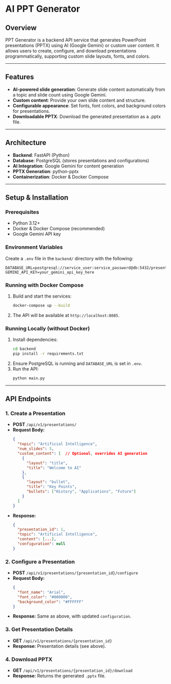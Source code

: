 # AI PPT Generator

## Overview

PPT Generator is a backend API service that generates PowerPoint presentations (PPTX) using AI (Google Gemini) or custom user content. It allows users to create, configure, and download presentations programmatically, supporting custom slide layouts, fonts, and colors.

---

## Features
- **AI-powered slide generation**: Generate slide content automatically from a topic and slide count using Google Gemini.
- **Custom content**: Provide your own slide content and structure.
- **Configurable appearance**: Set fonts, font colors, and background colors for presentations.
- **Downloadable PPTX**: Download the generated presentation as a .pptx file.

---

## Architecture
- **Backend**: FastAPI (Python)
- **Database**: PostgreSQL (stores presentations and configurations)
- **AI Integration**: Google Gemini for content generation
- **PPTX Generation**: python-pptx
- **Containerization**: Docker & Docker Compose

---

## Setup & Installation

### Prerequisites
- Python 3.12+
- Docker & Docker Compose (recommended)
- Google Gemini API key

### Environment Variables
Create a `.env` file in the `backend/` directory with the following:
```
DATABASE_URL=postgresql://service_user:service_password@db:5432/presentation_db
GEMINI_API_KEY=your_gemini_api_key_here
```

### Running with Docker Compose
1. Build and start the services:
   ```sh
   docker-compose up --build
   ```
2. The API will be available at `http://localhost:8085`.

### Running Locally (without Docker)
1. Install dependencies:
   ```sh
   cd backend
   pip install -r requirements.txt
   ```
2. Ensure PostgreSQL is running and `DATABASE_URL` is set in `.env`.
3. Run the API:
   ```sh
   python main.py
   ```

---

## API Endpoints

### 1. Create a Presentation
- **POST** `/api/v1/presentations/`
- **Request Body:**
  ```json
  {
    "topic": "Artificial Intelligence",
    "num_slides": 5,
    "custom_content": [  // Optional, overrides AI generation
      {
        "layout": "title",
        "title": "Welcome to AI"
      },
      {
        "layout": "bullet",
        "title": "Key Points",
        "bullets": ["History", "Applications", "Future"]
      }
    ]
  }
  ```
- **Response:**
  ```json
  {
    "presentation_id": 1,
    "topic": "Artificial Intelligence",
    "content": [...],
    "configuration": null
  }
  ```

### 2. Configure a Presentation
- **POST** `/api/v1/presentations/{presentation_id}/configure`
- **Request Body:**
  ```json
  {
    "font_name": "Arial",
    "font_color": "#000000",
    "background_color": "#FFFFFF"
  }
  ```
- **Response:** Same as above, with updated `configuration`.

### 3. Get Presentation Details
- **GET** `/api/v1/presentations/{presentation_id}`
- **Response:** Presentation details (see above).

### 4. Download PPTX
- **GET** `/api/v1/presentations/{presentation_id}/download`
- **Response:** Returns the generated `.pptx` file.